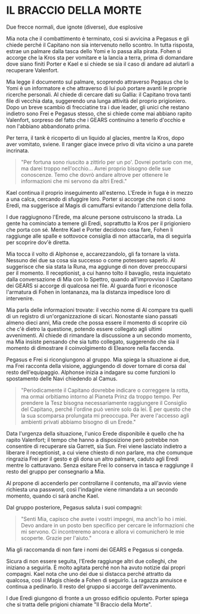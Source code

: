 # IL BRACCIO DELLA MORTE

Due frecce normali, due ignote (diverse), due esplosive

Mia nota che il combattimento è terminato, così si avvicina a Pegasus e gli chiede perché il Capitano non sia intervenuto nello scontro. In tutta risposta, estrae un palmare dalla tasca dello Yomi e lo passa alla pirata. Fohen si accorge che la Kros sta per vomitare e la lancia a terra, prima di domandare dove siano finiti Porter e Kael e si chiede se sia il caso di andare ad aiutarli a recuperare Valenfort.

Mia legge il documento sul palmare, scoprendo attraverso Pegasus che lo Yomi è un informatore e che attraverso di lui può portare avanti le proprie ricerche personali. Al chiede di cercare dati su Gallia: il Capitano trova tanti file di vecchia data, suggerendo una lunga attività del proprio prigioniero. Dopo un breve scambio di frecciatine tra i due leader, gli unici che restano indietro sono Frei e Pegasus stesso, che si chiede come mai abbiano rapito Valenfort, sorpreso del fatto che i GEARS continuino a tenerlo d'occhio e non l'abbiano abbandonato prima.

Per terra, il tank è ricoperto di un liquido al glacies, mentre la Kros, dopo aver vomitato, sviene. Il ranger giace invece privo di vita vicino a una parete incrinata.

> "Per fortuna sono riuscito a zittirlo per un po'. Dovrei portarlo con me, ma darei troppo nell'occhio... Avrei proprio bisogno delle sue conoscenze. Temo che dovrò andare altrove per ottenere le informazioni che mi servono da altri Eredi."

Kael continua il proprio inseguimento all'esterno. L'Erede in fuga è in mezzo a una calca, cercando di sfuggire loro. Porter si accorge che non ci sono Eredi, ma suggerisce al Magis di camuffarsi evitando l'attenzione della folla.

I due raggiugnono l'Erede, ma alcune persone ostruiscono la strada. La gente ha cominciato a temere gli Eredi, soprattutto la Kros per il prigioniero che porta con sé. Mentre Kael e Porter decidono cosa fare, Fohen li raggiunge alle spalle e sottovoce consiglia di non attaccarla, ma di seguirla per scoprire dov'è diretta.

Mia tocca il volto di Alphonse e, accarezzandolo, gli fa tornare la vista. Nessuno dei due sa cosa sia successo o come potessero saperlo. Al suggerisce che sia stata la Runa, ma aggiunge di non dover preoccuparsi per il momento. Il receptionist, a cui hanno tolto il bavaglio, resta inquietato dalla conversazione di Mia con lo Spettro, quando all'improvviso il Capitano dei GEARS si accorge di qualcosa nei file. Al guarda fuori e riconosce l'armatura di Fohen in lontananza, ma la distanza impedisce loro di intervenire.

Mia parla delle informazioni trovate: il vecchio nome di Al compare tra quelli di un registro di un'organizzazione di sicari. Nonostante siano passati almeno dieci anni, Mia crede che possa essere il momento di scoprire ciò che c'è dietro la questione, potendo essere collegato agli ultimi avvenimenti. Al chiede di rimandare la discussione a un secondo momento, ma Mia insiste pensando che sia tutto collegato, suggerendo che sia il momento di dimostrare il coinvolgimento di Eleanore nella faccenda.

Pegasus e Frei si ricongiungono al gruppo. Mia spiega la situazione ai due, ma Frei racconta della visione, aggiungendo di dover tornare di corsa dal resto dell'equipaggio. Alphonse inizia a indagare su come funzioni lo spostamento delle Navi chiedendo al Camus.

> "Periodicamente il Capitano dovrebbe indicare o correggere la rotta, ma ormai orbitiamo intorno al Pianeta Prinz da troppo tempo. Per prendere la Tesz bisogna necessariamente raggiungere il Consiglio del Capitano, perché l'ordine può venire solo da lei. È per questo che la sua scomparsa prolungata mi preoccupa. Per avere l'accesso agli ambienti privati abbiamo bisogno di un Erede."

Data l'urgenza della situazione, l'unico Erede disponibile è quello che ha rapito Valenfort; il tempo che hanno a disposizione però potrebbe non consentire di recuperare sia Garrett, sia Sun. Frei viene lasciato indietro a liberare il receptionist, a cui viene chiesto di non parlare, ma che comunque ringrazia Frei per il gesto e gli dona un altro palmare, caduto agli Eredi mentre lo catturavano. Senza esitare Frei lo conserva in tasca e raggiunge il resto del gruppo per consegnarlo a Mia.

Al propone di accenderlo per controllarne il contenuto, ma all'avvio viene richiesta una password, così l'indagine viene rimandata a un secondo momento, quando ci sarà anche Kael.

Dal gruppo posteriore, Pegasus saluta i suoi compagni:

> "Senti Mia, capisco che avete i vostri impegni, ma anch'io ho i miei. Devo andare in un posto ben specifico per cercare le informazioni che mi servono. Ci incontreremo ancora e allora vi comunicherò le mie scoperte. Grazie per l'aiuto."

Mia gli raccomanda di non fare i nomi dei GEARS e Pegasus si congeda.

Sicura di non essere seguita, l'Erede raggiunge altri due colleghi, che iniziano a seguirla. È molto agitata perché non ha avuto notizie dai propri compagni. Kael nota che uno dei due si distacca perché attratto da qualcosa, così il Magis chiede a Fohen di seguirlo. La ragazza annuisce e continua a pedinarlo. Il resto del gruppo si accorge dell'avvenimento.

I due Eredi giungono di fronte a un grosso edificio opulento. Porter spiega che si tratta delle prigioni chiamate "Il Braccio della Morte".
